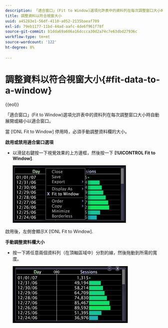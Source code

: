 ```yaml
---
description: 「適合窗口」(Fit to Window)選項允許表中的資料列在每次調整窗口大小時自動展開或縮小以適合窗口。
title: 調整資料以符合視窗大小
uuid: a45283e1-56df-4110-a052-2135baeaf709
exl-id: 79eb1177-11bd-44ad-aafc-4de6f961f78f
source-git-commit: b1dda69a606a16dccca30d2a74c7e63dbd27936c
workflow-type: tm+mt
source-wordcount: '122'
ht-degree: 8%

---
```


# 調整資料以符合視窗大小{#fit-data-to-a-window}

{{eol}}

「適合窗口」(Fit to Window)選項允許表中的資料列在每次調整窗口大小時自動展開或縮小以適合窗口。

當 [!DNL Fit to Window] 停用時，必須手動調整資料欄的大小。

**啟用或禁用適合窗口選項**

* 以滑鼠右鍵按一下視覺效果的上方邊框，然後按一下 **[!UICONTROL Fit to Window]**.

   ![](assets/mnu_Table_Fit.png)

啟用後，左側會顯示X [!DNL Fit to Window].

**手動調整資料欄大小**

* 按一下將任意兩個資料列（在頂軸區域中）分割的線，然後拖動到所需的寬度。

   ![](assets/mnu_Table_Resize.png)
